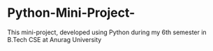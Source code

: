 # Python-Mini-Project-
This mini-project, developed using Python during my 6th semester in B.Tech CSE at Anurag University
